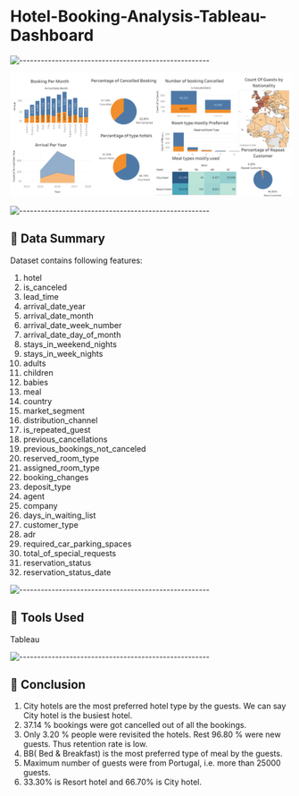 
# Hotel-Booking-Analysis-Tableau-Dashboard

![-----------------------------------------------------](https://raw.githubusercontent.com/andreasbm/readme/master/assets/lines/rainbow.png)

![App Screenshot](https://github.com/ShivamGuptaaaa/Capstone_project_module_4/blob/main/Dashboard%201.png)



![-----------------------------------------------------](https://raw.githubusercontent.com/andreasbm/readme/master/assets/lines/rainbow.png)

## 📖 Data Summary

Dataset contains following features:

1) hotel
2) is_canceled
3) lead_time
4) arrival_date_year
5) arrival_date_month
6) arrival_date_week_number
7) arrival_date_day_of_month
8) stays_in_weekend_nights
9) stays_in_week_nights
10) adults
11) children
12) babies
13) meal
14) country
15) market_segment
16) distribution_channel
17) is_repeated_guest
18) previous_cancellations
19) previous_bookings_not_canceled
20) reserved_room_type
21) assigned_room_type
22) booking_changes
23) deposit_type
24) agent
25) company
26) days_in_waiting_list
27) customer_type
28) adr
29) required_car_parking_spaces
30) total_of_special_requests
31) reservation_status
32) reservation_status_date

![-----------------------------------------------------](https://raw.githubusercontent.com/andreasbm/readme/master/assets/lines/rainbow.png)

## 📖 Tools Used

Tableau

![-----------------------------------------------------](https://raw.githubusercontent.com/andreasbm/readme/master/assets/lines/rainbow.png)

## 📖 Conclusion

1) City hotels are the most preferred hotel type by the guests. We can say City hotel is the busiest hotel.
2) 37.14 % bookings were got cancelled out of all the bookings.
3) Only 3.20 % people were revisited the hotels. Rest 96.80 % were new guests. Thus retention rate is low.
4) BB( Bed & Breakfast) is the most preferred type of meal by the guests.
5) Maximum number of guests were from Portugal, i.e. more than 25000 guests.
6) 33.30% is Resort hotel and 66.70% is City hotel.

